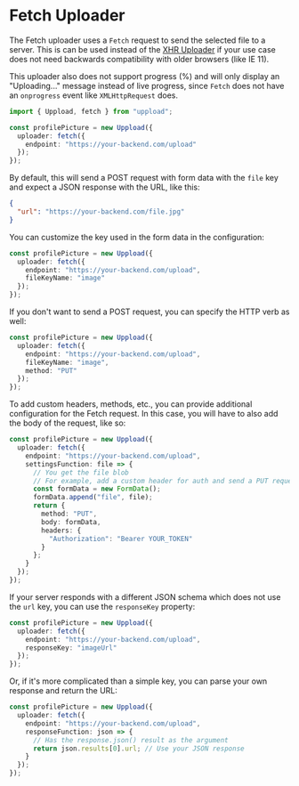 # Fetch Uploader

The Fetch uploader uses a `Fetch` request to send the selected file to a server. This is can be used instead of the [XHR Uploader](/uploaders/xhr) if your use case does not need backwards compatibility with older browsers (like IE 11).

This uploader also does not support progress (%) and will only display an "Uploading..." message instead of live progress, since `Fetch` does not have an `onprogress` event like `XMLHttpRequest` does.

```ts
import { Uppload, fetch } from "uppload";

const profilePicture = new Uppload({
  uploader: fetch({
    endpoint: "https://your-backend.com/upload"
  });
});
```

By default, this will send a POST request with form data with the `file` key and expect a JSON response with the URL, like this:

```json
{
  "url": "https://your-backend.com/file.jpg"
}
```

You can customize the key used in the form data in the configuration:

```ts
const profilePicture = new Uppload({
  uploader: fetch({
    endpoint: "https://your-backend.com/upload",
    fileKeyName: "image"
  });
});
```

If you don't want to send a POST request, you can specify the HTTP verb as well:

```ts
const profilePicture = new Uppload({
  uploader: fetch({
    endpoint: "https://your-backend.com/upload",
    fileKeyName: "image",
    method: "PUT"
  });
});
```

To add custom headers, methods, etc., you can provide additional configuration for the Fetch request. In this case, you will have to also add the body of the request, like so:

```ts
const profilePicture = new Uppload({
  uploader: fetch({
    endpoint: "https://your-backend.com/upload",
    settingsFunction: file => {
      // You get the file blob
      // For example, add a custom header for auth and send a PUT request
      const formData = new FormData();
      formData.append("file", file);
      return {
        method: "PUT",
        body: formData,
        headers: {
          "Authorization": "Bearer YOUR_TOKEN"
        }
      };
    }
  });
});
```

If your server responds with a different JSON schema which does not use the `url` key, you can use the `responseKey` property:

```ts
const profilePicture = new Uppload({
  uploader: fetch({
    endpoint: "https://your-backend.com/upload",
    responseKey: "imageUrl"
  });
});
```

Or, if it's more complicated than a simple key, you can parse your own response and return the URL:

```ts
const profilePicture = new Uppload({
  uploader: fetch({
    endpoint: "https://your-backend.com/upload",
    responseFunction: json => {
      // Has the response.json() result as the argument
      return json.results[0].url; // Use your JSON response
    }
  });
});
```
